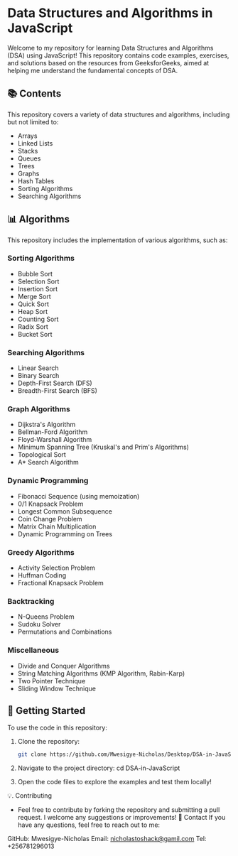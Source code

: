 # Data Structures and Algorithms in JavaScript  

Welcome to my repository for learning Data Structures and Algorithms (DSA) using JavaScript! This repository contains code examples, exercises, and solutions based on the resources from GeeksforGeeks, aimed at helping me understand the fundamental concepts of DSA.  

## 📚 Contents  

This repository covers a variety of data structures and algorithms, including but not limited to:  

- Arrays  
- Linked Lists  
- Stacks  
- Queues  
- Trees  
- Graphs  
- Hash Tables  
- Sorting Algorithms  
- Searching Algorithms

## 📊 Algorithms  

This repository includes the implementation of various algorithms, such as:  

### Sorting Algorithms  
- Bubble Sort  
- Selection Sort  
- Insertion Sort  
- Merge Sort  
- Quick Sort  
- Heap Sort  
- Counting Sort  
- Radix Sort  
- Bucket Sort  

### Searching Algorithms  
- Linear Search  
- Binary Search  
- Depth-First Search (DFS)  
- Breadth-First Search (BFS)  

### Graph Algorithms  
- Dijkstra's Algorithm  
- Bellman-Ford Algorithm  
- Floyd-Warshall Algorithm  
- Minimum Spanning Tree (Kruskal's and Prim's Algorithms)  
- Topological Sort  
- A* Search Algorithm  

### Dynamic Programming  
- Fibonacci Sequence (using memoization)  
- 0/1 Knapsack Problem  
- Longest Common Subsequence  
- Coin Change Problem  
- Matrix Chain Multiplication  
- Dynamic Programming on Trees  

### Greedy Algorithms  
- Activity Selection Problem  
- Huffman Coding  
- Fractional Knapsack Problem  

### Backtracking  
- N-Queens Problem  
- Sudoku Solver  
- Permutations and Combinations  

### Miscellaneous  
- Divide and Conquer Algorithms  
- String Matching Algorithms (KMP Algorithm, Rabin-Karp)  
- Two Pointer Technique  
- Sliding Window Technique

## 🚀 Getting Started  

To use the code in this repository:  

1. Clone the repository:   

   ```bash  
   git clone https://github.com/Mwesigye-Nicholas/Desktop/DSA-in-JavaScript.git

2. Navigate to the project directory:
    cd DSA-in-JavaScript

3. Open the code files to explore the examples and test them locally!

💡. Contributing
- Feel free to contribute by forking the repository and submitting a pull request. I welcome any suggestions or improvements!
🔗 Contact
If you have any questions, feel free to reach out to me:

GitHub: Mwesigye-Nicholas
Email: nicholastoshack@gamil.com
Tel: +256781296013